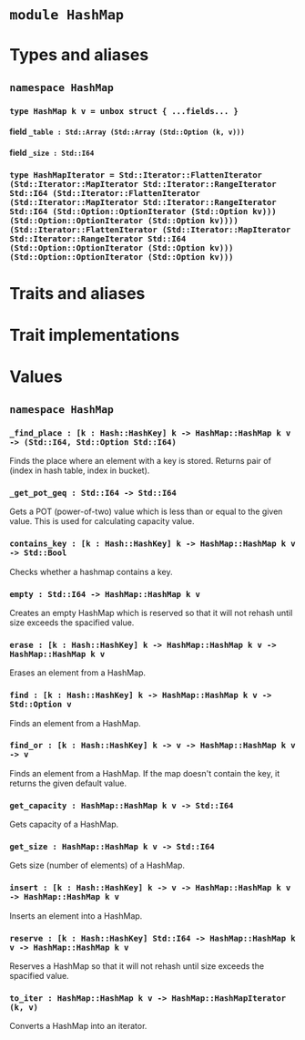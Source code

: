 # `module HashMap`

# Types and aliases

## `namespace HashMap`

### `type HashMap k v = unbox struct { ...fields... }`

#### field `_table : Std::Array (Std::Array (Std::Option (k, v)))`

#### field `_size : Std::I64`

### `type HashMapIterator = Std::Iterator::FlattenIterator (Std::Iterator::MapIterator Std::Iterator::RangeIterator Std::I64 (Std::Iterator::FlattenIterator (Std::Iterator::MapIterator Std::Iterator::RangeIterator Std::I64 (Std::Option::OptionIterator (Std::Option kv))) (Std::Option::OptionIterator (Std::Option kv)))) (Std::Iterator::FlattenIterator (Std::Iterator::MapIterator Std::Iterator::RangeIterator Std::I64 (Std::Option::OptionIterator (Std::Option kv))) (Std::Option::OptionIterator (Std::Option kv)))`

# Traits and aliases

# Trait implementations

# Values

## `namespace HashMap`

### `_find_place : [k : Hash::HashKey] k -> HashMap::HashMap k v -> (Std::I64, Std::Option Std::I64)`

Finds the place where an element with a key is stored.
Returns pair of (index in hash table, index in bucket).

### `_get_pot_geq : Std::I64 -> Std::I64`

Gets a POT (power-of-two) value which is less than or equal to the given value.
This is used for calculating capacity value.

### `contains_key : [k : Hash::HashKey] k -> HashMap::HashMap k v -> Std::Bool`

Checks whether a hashmap contains a key.

### `empty : Std::I64 -> HashMap::HashMap k v`

Creates an empty HashMap which is reserved so that it will not rehash until size exceeds the spacified value.

### `erase : [k : Hash::HashKey] k -> HashMap::HashMap k v -> HashMap::HashMap k v`

Erases an element from a HashMap.

### `find : [k : Hash::HashKey] k -> HashMap::HashMap k v -> Std::Option v`

Finds an element from a HashMap.

### `find_or : [k : Hash::HashKey] k -> v -> HashMap::HashMap k v -> v`

Finds an element from a HashMap. If the map doesn't contain the key, it returns the given default value.

### `get_capacity : HashMap::HashMap k v -> Std::I64`

Gets capacity of a HashMap.

### `get_size : HashMap::HashMap k v -> Std::I64`

Gets size (number of elements) of a HashMap.

### `insert : [k : Hash::HashKey] k -> v -> HashMap::HashMap k v -> HashMap::HashMap k v`

Inserts an element into a HashMap.

### `reserve : [k : Hash::HashKey] Std::I64 -> HashMap::HashMap k v -> HashMap::HashMap k v`

Reserves a HashMap so that it will not rehash until size exceeds the spacified value.

### `to_iter : HashMap::HashMap k v -> HashMap::HashMapIterator (k, v)`

Converts a HashMap into an iterator.